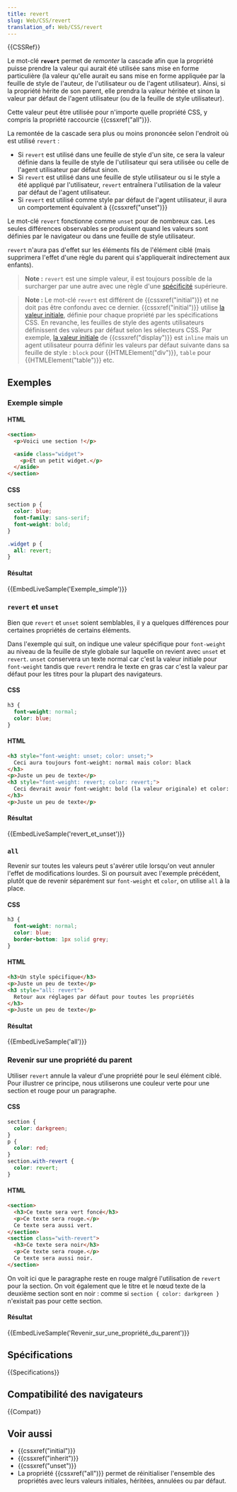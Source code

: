 ```yaml
---
title: revert
slug: Web/CSS/revert
translation_of: Web/CSS/revert
---
```


{{CSSRef}}

Le mot-clé **`revert`** permet de _remonter_ la cascade afin que la propriété puisse prendre la valeur qui aurait été utilisée sans mise en forme particulière (la valeur qu'elle aurait eu sans mise en forme appliquée par la feuille de style de l'auteur, de l'utilisateur ou de l'agent utilisateur). Ainsi, si la propriété hérite de son parent, elle prendra la valeur héritée et sinon la valeur par défaut de l'agent utilisateur (ou de la feuille de style utilisateur).

Cette valeur peut être utilisée pour n'importe quelle propriété CSS, y compris la propriété raccourcie {{cssxref("all")}}.

La remontée de la cascade sera plus ou moins prononcée selon l'endroit où est utilisé `revert` :

- Si `revert` est utilisé dans une feuille de style d'un site, ce sera la valeur définie dans la feuille de style de l'utilisateur qui sera utilisée ou celle de l'agent utilisateur par défaut sinon.
- Si `revert` est utilisé dans une feuille de style utilisateur ou si le style a été appliqué par l'utilisateur, `revert` entraînera l'utilisation de la valeur par défaut de l'agent utilisateur.
- Si `revert` est utilisé comme style par défaut de l'agent utilisateur, il aura un comportement équivalent à {{cssxref("unset")}}

Le mot-clé `revert` fonctionne comme `unset` pour de nombreux cas. Les seules différences observables se produisent quand les valeurs sont définies par le navigateur ou dans une feuille de style utilisateur.

`revert` n'aura pas d'effet sur les éléments fils de l'élément ciblé (mais supprimera l'effet d'une règle du parent qui s'appliquerait indirectement aux enfants).

> **Note :** `revert` est une simple valeur, il est toujours possible de la surcharger par une autre avec une règle d'une [spécificité](/fr/docs/Apprendre/CSS/Introduction_à_CSS/La_cascade_et_l_héritage#Spécificité) supérieure.

> **Note :** Le mot-clé `revert` est différent de {{cssxref("initial")}} et ne doit pas être confondu avec ce dernier. {{cssxref("initial")}} utilise [la valeur initiale](/fr/docs/Web/CSS/Valeur_initiale), définie pour chaque propriété par les spécifications CSS. En revanche, les feuilles de style des agents utilisateurs définissent des valeurs par défaut selon les sélecteurs CSS. Par exemple, [la valeur initiale](/fr/docs/Web/CSS/Valeur_initiale) de {{cssxref("display")}} est `inline` mais un agent utilisateur pourra définir les valeurs par défaut suivante dans sa feuille de style : `block` pour {{HTMLElement("div")}}, `table` pour {{HTMLElement("table")}} etc.

## Exemples

### Exemple simple

#### HTML

```html
<section>
  <p>Voici une section !</p>

  <aside class="widget">
    <p>Et un petit widget.</p>
  </aside>
</section>
```

#### CSS

```css
section p {
  color: blue;
  font-family: sans-serif;
  font-weight: bold;
}

.widget p {
  all: revert;
}
```

#### Résultat

{{EmbedLiveSample('Exemple_simple')}}

### `revert` et `unset`

Bien que `revert` et `unset` soient semblables, il y a quelques différences pour certaines propriétés de certains éléments.

Dans l'exemple qui suit, on indique une valeur spécifique pour `font-weight` au niveau de la feuille de style globale sur laquelle on revient avec `unset` et `revert`. `unset` conservera un texte normal car c'est la valeur initiale pour `font-weight` tandis que `revert` rendra le texte en gras car c'est la valeur par défaut pour les titres pour la plupart des navigateurs.

#### CSS

```css
h3 {
  font-weight: normal;
  color: blue;
}
```

#### HTML

```html
<h3 style="font-weight: unset; color: unset;">
  Ceci aura toujours font-weight: normal mais color: black
</h3>
<p>Juste un peu de texte</p>
<h3 style="font-weight: revert; color: revert;">
  Ceci devrait avoir font-weight: bold (la valeur originale) et color: black
</h3>
<p>Juste un peu de texte</p>
```

#### Résultat

{{EmbedLiveSample('revert_et_unset')}}

### `all`

Revenir sur toutes les valeurs peut s'avérer utile lorsqu'on veut annuler l'effet de modifications lourdes. Si on poursuit avec l'exemple précédent, plutôt que de revenir séparément sur `font-weight` et `color`, on utilise `all` à la place.

#### CSS

```css
h3 {
  font-weight: normal;
  color: blue;
  border-bottom: 1px solid grey;
}
```

#### HTML

```html
<h3>Un style spécifique</h3>
<p>Juste un peu de texte</p>
<h3 style="all: revert">
  Retour aux réglages par défaut pour toutes les propriétés
</h3>
<p>Juste un peu de texte</p>
```

#### Résultat

{{EmbedLiveSample('all')}}

### Revenir sur une propriété du parent

Utiliser `revert` annule la valeur d'une propriété pour le seul élément ciblé. Pour illustrer ce principe, nous utiliserons une couleur verte pour une section et rouge pour un paragraphe.

#### CSS

```css
section {
  color: darkgreen;
}
p {
  color: red;
}
section.with-revert {
  color: revert;
}
```

#### HTML

```html
<section>
  <h3>Ce texte sera vert foncé</h3>
  <p>Ce texte sera rouge.</p>
  Ce texte sera aussi vert.
</section>
<section class="with-revert">
  <h3>Ce texte sera noir</h3>
  <p>Ce texte sera rouge.</p>
  Ce texte sera aussi noir.
</section>
```

On voit ici que le paragraphe reste en rouge malgré l'utilisation de `revert` pour la section. On voit également que le titre et le nœud texte de la deuxième section sont en noir : comme si `section { color: darkgreen }` n'existait pas pour cette section.

#### Résultat

{{EmbedLiveSample('Revenir_sur_une_propriété_du_parent')}}

## Spécifications

{{Specifications}}

## Compatibilité des navigateurs

{{Compat}}

## Voir aussi

- {{cssxref("initial")}}
- {{cssxref("inherit")}}
- {{cssxref("unset")}}
- La propriété {{cssxref("all")}} permet de réinitialiser l'ensemble des propriétés avec leurs valeurs initiales, héritées, annulées ou par défaut.
